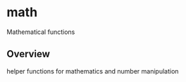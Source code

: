 # math

Mathematical functions

## Overview

helper functions for mathematics and number manipulation



